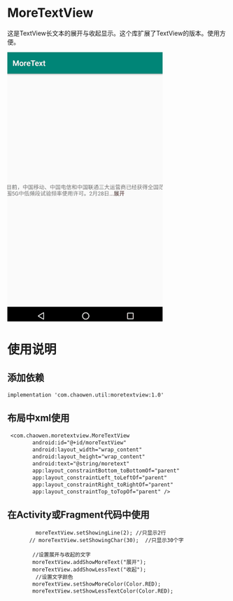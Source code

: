 # MoreTextView
这是TextView长文本的展开与收起显示。这个库扩展了TextView的版本。使用方便。

![demo](https://github.com/selfimgr/MoreTextView/blob/master/moretext.gif)

# 使用说明

## 添加依赖
```
implementation 'com.chaowen.util:moretextview:1.0'
```

## 布局中xml使用
```
 <com.chaowen.moretextview.MoreTextView
        android:id="@+id/moreTextView"
        android:layout_width="wrap_content"
        android:layout_height="wrap_content"
        android:text="@string/moretext"
        app:layout_constraintBottom_toBottomOf="parent"
        app:layout_constraintLeft_toLeftOf="parent"
        app:layout_constraintRight_toRightOf="parent"
        app:layout_constraintTop_toTopOf="parent" />
```

## 在Activity或Fragment代码中使用
```
         moreTextView.setShowingLine(2); //只显示2行
       // moreTextView.setShowingChar(30);  //只显示30个字

        //设置展开与收起的文字
        moreTextView.addShowMoreText("展开");
        moreTextView.addShowLessText("收起");
         //设置文字颜色
        moreTextView.setShowMoreColor(Color.RED); 
        moreTextView.setShowLessTextColor(Color.RED); 
```


